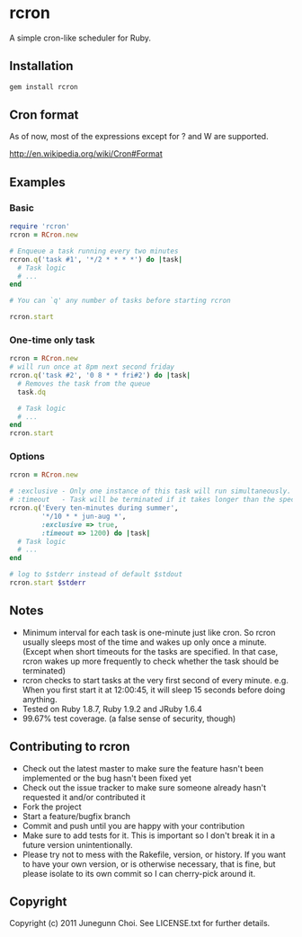 # rcron

A simple cron-like scheduler for Ruby.

## Installation
```ruby
gem install rcron
```

## Cron format
As of now, most of the expressions except for ? and W are supported.

http://en.wikipedia.org/wiki/Cron#Format

## Examples

### Basic
```ruby
require 'rcron'
rcron = RCron.new

# Enqueue a task running every two minutes
rcron.q('task #1', '*/2 * * * *') do |task|
  # Task logic
  # ...
end

# You can `q' any number of tasks before starting rcron

rcron.start
```

### One-time only task
```ruby
rcron = RCron.new
# will run once at 8pm next second friday
rcron.q('task #2', '0 8 * * fri#2') do |task|
  # Removes the task from the queue
  task.dq

  # Task logic
  # ...
end
rcron.start
```

### Options
```ruby
rcron = RCron.new

# :exclusive - Only one instance of this task will run simultaneously.
# :timeout   - Task will be terminated if it takes longer than the specified seconds.
rcron.q('Every ten-minutes during summer', 
        '*/10 * * jun-aug *', 
        :exclusive => true, 
        :timeout => 1200) do |task|
  # Task logic
  # ...
end

# log to $stderr instead of default $stdout
rcron.start $stderr
```

## Notes
- Minimum interval for each task is one-minute just like cron. So rcron usually sleeps most of the time and wakes up only once a minute. (Except when short timeouts for the tasks are specified. In that case, rcron wakes up more frequently to check whether the task should be terminated)
- rcron checks to start tasks at the very first second of every minute. e.g. When you first start it at 12:00:45, it will sleep 15 seconds before doing anything.
- Tested on Ruby 1.8.7, Ruby 1.9.2 and JRuby 1.6.4
- 99.67% test coverage. (a false sense of security, though)

## Contributing to rcron
* Check out the latest master to make sure the feature hasn't been implemented or the bug hasn't been fixed yet
* Check out the issue tracker to make sure someone already hasn't requested it and/or contributed it
* Fork the project
* Start a feature/bugfix branch
* Commit and push until you are happy with your contribution
* Make sure to add tests for it. This is important so I don't break it in a future version unintentionally.
* Please try not to mess with the Rakefile, version, or history. If you want to have your own version, or is otherwise necessary, that is fine, but please isolate to its own commit so I can cherry-pick around it.

## Copyright

Copyright (c) 2011 Junegunn Choi. See LICENSE.txt for
further details.

